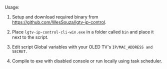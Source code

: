 Usage:
1. Setup and download required binary from https://github.com/WesSouza/lgtv-ip-control.


2. Place `lgtv-ip-control-cli-win.exe` in a folder called `bin` and place it next to the script.


3. Edit script Global variables with your OLED TV's `IP/MAC_ADDRESS and SECRET.`


4. Compile to exe with disabled console or run locally using task scheduler.
